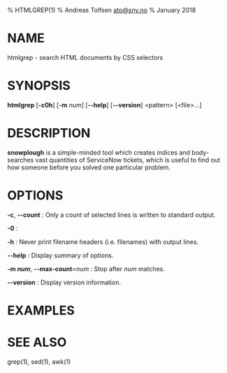% HTMLGREP(1)
% Andreas Tolfsen <ato@sny.no>
% January 2018

# NAME

htmlgrep - search HTML documents by CSS selectors

# SYNOPSIS

**htmlgrep** [**-c0h**] [**-m** _num_] [**--help**] [**--version**] \<pattern\> [\<file\>...]

# DESCRIPTION

**snowplough** is a simple-minded tool which creates indices and
body-searches vast quantities of ServiceNow tickets, which is useful to
find out how someone before you solved one particular problem.

# OPTIONS

**-c**, **--count**
: Only a count of selected lines is written to standard output.

**-0**
:

**-h**
: Never print filename headers (i.e. filenames) with output lines.

**--help**
: Display summary of options.

**-m _num_**, **--max-count**=_num_
: Stop after _num_ matches.

**--version**
: Display version information.

# EXAMPLES

# SEE ALSO

grep(1), sed(1), awk(1)
